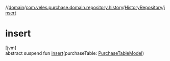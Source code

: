 //[domain](../../../index.md)/[com.veles.purchase.domain.repository.history](../index.md)/[HistoryRepository](index.md)/[insert](insert.md)

# insert

[jvm]\
abstract suspend fun [insert](insert.md)(purchaseTable: [PurchaseTableModel](../../com.veles.purchase.domain.model.purchase/-purchase-table-model/index.md))
